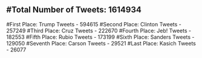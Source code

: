 #Total Number of Tweets: 1614934 
---
#First Place: Trump Tweets - 594615
#Second Place: Clinton Tweets - 257249
#Third Place: Cruz Tweets - 222670
#Fourth Place: Jeb! Tweets - 182553
#Fifth Place: Rubio Tweets - 173199
#Sixth Place: Sanders Tweets - 129050
#Seventh Place: Carson Tweets - 29521
#Last Place: Kasich Tweets - 26077
